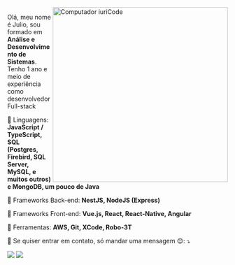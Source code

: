 <img src="https://raw.githubusercontent.com/MicaelliMedeiros/micaellimedeiros/master/image/computer-illustration.png" min-width="400px" max-width="400px" width="400px" align="right" alt="Computador iuriCode">

<p align="left"> 
  Olá, meu nome é Julio, sou formado em <strong>Análise e Desenvolvimento
  de Sistemas</strong>.<br>
  Tenho 1 ano e meio de experiência como desenvolvedor Full-stack<br>
</p>

<p align="left">
  📗 Linguagens: <strong>JavaScript / TypeScript, SQL (Postgres, Firebird, SQL Server, MySQL, e muitos outros) e MongoDB, um pouco de Java </strong>
</p>
<p align="left">
  📖 Frameworks Back-end: <strong>NestJS, NodeJS (Express)</strong>
<p align="left">
  📖 Frameworks Front-end: <strong>Vue.js, React, React-Native, Angular</strong>
</p>

<p align="left">
  💼 Ferramentas: <strong>AWS, Git, XCode, Robo-3T</strong>
</p>

<p align="left">
  💌 Se quiser entrar em contato, só mandar uma mensagem 😊: ⤵️
</p>
<p align="left">
  <a href="https://www.linkedin.com/in/julio-treichel-94334b1b0/" alt="Linkedin">
  <img src="https://img.shields.io/badge/-Linkedin-0e76a8?style=flat-square&logo=Linkedin&logoColor=white&link=https://www.linkedin.com/in/julio-treichel-94334b1b0/"/></a>

  <a href="https://api.whatsapp.com/send/?phone=44999930028&text&type=phone_number&app_absent=0" alt="WhatsApp">
  <img src="https://img.shields.io/badge/-WhatsApp-25d366?style=flat-square&labelColor=25d366&logo=whatsapp&logoColor=white&link=https://api.whatsapp.com/send/?phone=44999930028&text&type=phone_number&app_absent=0"/></a>
  
  
</p>
  
  <!--
  <a href="https://www.facebook.com/larga.de.stalkear" alt="Facebook">
  <img src="https://img.shields.io/badge/-Facebook-3b5998?style=flat-square&labelColor=3b5998&logo=facebook&logoColor=white&link=https://www.facebook.com/larga.de.stalkear"/></a>
  
  <a href="https://www.instagram.com/julio.treichel/?hl=pt-br" alt="Instagram">
  <img src="https://img.shields.io/badge/-Instagram-DF0174?style=flat-square&labelColor=DF0174&logo=instagram&logoColor=white&link=LINK-DO-SEU-INSTAGRAM"/></a>
  
  <a href="#" alt="Gmail">
  <img src="https://img.shields.io/badge/-Gmail-FF0000?style=flat-square&labelColor=FF0000&logo=gmail&logoColor=white&link=LINK-DO-SEU-EMAIL" /></a>
  -->
